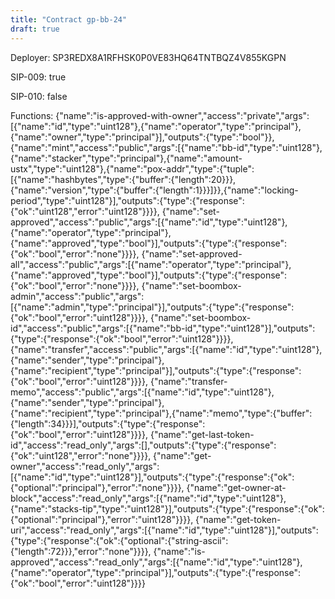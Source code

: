 ```yaml
---
title: "Contract gp-bb-24"
draft: true
---
```

Deployer: SP3REDX8A1RFHSK0P0VE83HQ64TNTBQZ4V855KGPN

SIP-009: true

SIP-010: false

Functions:
{"name":"is-approved-with-owner","access":"private","args":[{"name":"id","type":"uint128"},{"name":"operator","type":"principal"},{"name":"owner","type":"principal"}],"outputs":{"type":"bool"}}, {"name":"mint","access":"public","args":[{"name":"bb-id","type":"uint128"},{"name":"stacker","type":"principal"},{"name":"amount-ustx","type":"uint128"},{"name":"pox-addr","type":{"tuple":[{"name":"hashbytes","type":{"buffer":{"length":20}}},{"name":"version","type":{"buffer":{"length":1}}}]}},{"name":"locking-period","type":"uint128"}],"outputs":{"type":{"response":{"ok":"uint128","error":"uint128"}}}}, {"name":"set-approved","access":"public","args":[{"name":"id","type":"uint128"},{"name":"operator","type":"principal"},{"name":"approved","type":"bool"}],"outputs":{"type":{"response":{"ok":"bool","error":"none"}}}}, {"name":"set-approved-all","access":"public","args":[{"name":"operator","type":"principal"},{"name":"approved","type":"bool"}],"outputs":{"type":{"response":{"ok":"bool","error":"none"}}}}, {"name":"set-boombox-admin","access":"public","args":[{"name":"admin","type":"principal"}],"outputs":{"type":{"response":{"ok":"bool","error":"uint128"}}}}, {"name":"set-boombox-id","access":"public","args":[{"name":"bb-id","type":"uint128"}],"outputs":{"type":{"response":{"ok":"bool","error":"uint128"}}}}, {"name":"transfer","access":"public","args":[{"name":"id","type":"uint128"},{"name":"sender","type":"principal"},{"name":"recipient","type":"principal"}],"outputs":{"type":{"response":{"ok":"bool","error":"uint128"}}}}, {"name":"transfer-memo","access":"public","args":[{"name":"id","type":"uint128"},{"name":"sender","type":"principal"},{"name":"recipient","type":"principal"},{"name":"memo","type":{"buffer":{"length":34}}}],"outputs":{"type":{"response":{"ok":"bool","error":"uint128"}}}}, {"name":"get-last-token-id","access":"read_only","args":[],"outputs":{"type":{"response":{"ok":"uint128","error":"none"}}}}, {"name":"get-owner","access":"read_only","args":[{"name":"id","type":"uint128"}],"outputs":{"type":{"response":{"ok":{"optional":"principal"},"error":"none"}}}}, {"name":"get-owner-at-block","access":"read_only","args":[{"name":"id","type":"uint128"},{"name":"stacks-tip","type":"uint128"}],"outputs":{"type":{"response":{"ok":{"optional":"principal"},"error":"uint128"}}}}, {"name":"get-token-uri","access":"read_only","args":[{"name":"id","type":"uint128"}],"outputs":{"type":{"response":{"ok":{"optional":{"string-ascii":{"length":72}}},"error":"none"}}}}, {"name":"is-approved","access":"read_only","args":[{"name":"id","type":"uint128"},{"name":"operator","type":"principal"}],"outputs":{"type":{"response":{"ok":"bool","error":"uint128"}}}}
